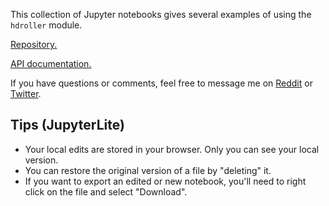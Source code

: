 This collection of Jupyter notebooks gives several examples of using the `hdroller` module.

[Repository.](https://gitlab.com/highdiceroller/hdroller)

[API documentation.](https://highdiceroller.gitlab.io/hdroller/apidoc/hdroller.html)

If you have questions or comments, feel free to message me on [Reddit](https://www.reddit.com/user/HighDiceRoller) or [Twitter](https://twitter.com/highdiceroller).

## Tips (JupyterLite)

* Your local edits are stored in your browser. Only you can see your local version.
* You can restore the original version of a file by "deleting" it.
* If you want to export an edited or new notebook, you'll need to right click on the file and select "Download".
